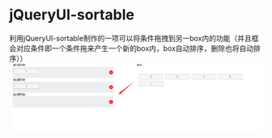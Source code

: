 # jQueryUI-sortable
利用jQueryUI-sortable制作的一项可以将条件拖拽到另一box内的功能（并且框会对应条件即一个条件拖来产生一个新的box内，box自动排序，删除也将自动排序））
![demo image](https://github.com/hanlei525/jQueryUI-sortable/blob/master/demo.png)
